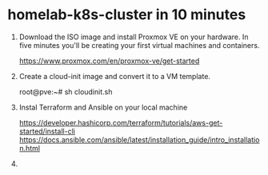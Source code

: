 # homelab-k8s-cluster in 10 minutes

1. Download the ISO image and install Proxmox VE on your hardware. In five minutes you'll be creating your first virtual machines and containers.

   https://www.proxmox.com/en/proxmox-ve/get-started

2. Create a cloud-init image and convert it to a VM template.

   root@pve:~# sh cloudinit.sh

3. Instal Terraform and Ansible on your local machine

   https://developer.hashicorp.com/terraform/tutorials/aws-get-started/install-cli
   https://docs.ansible.com/ansible/latest/installation_guide/intro_installation.html

4. 
